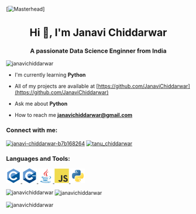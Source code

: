 [![Masterhead](https://media.licdn.com/dms/image/C4D12AQESj72-s5gEKg/article-cover_image-shrink_720_1280/0/1626753867110?e=2147483647&v=beta&t=JOALVxWjySgR37iCdRMhNGmpCyYYDXlPdWk212JXdII)]
<h1 align="center">Hi 👋, I'm Janavi Chiddarwar</h1>
<h3 align="center">A passionate Data Science Enginner from India</h3>


<p align="left"> <img src="https://komarev.com/ghpvc/?username=janavichiddarwar&label=Profile%20views&color=0e75b6&style=flat" alt="janavichiddarwar" /> </p>

- I'm currently learning **Python**

- All of my projects are available at [https://github.com/JanaviChiddarwar](https://github.com/JanaviChiddarwar)

- Ask me about **Python**

- How to reach me **janavichiddarwar@gmail.com**

<h3 align="left">Connect with me:</h3>
<p align="left">
<a href="https://linkedin.com/in/janavi-chiddarwar-b7b168264" target="blank"><img align="center" src="https://raw.githubusercontent.com/rahuldkjain/github-profile-readme-generator/master/src/images/icons/Social/linked-in-alt.svg" alt="janavi-chiddarwar-b7b168264" height="30" width="40" /></a>
<a href="https://instagram.com/tanu_chiddarwar" target="blank"><img align="center" src="https://raw.githubusercontent.com/rahuldkjain/github-profile-readme-generator/master/src/images/icons/Social/instagram.svg" alt="tanu_chiddarwar" height="30" width="40" /></a>
</p>

<h3 align="left">Languages and Tools:</h3>
<p align="left"> <a href="https://www.cprogramming.com/" target="_blank" rel="noreferrer"> <img src="https://raw.githubusercontent.com/devicons/devicon/master/icons/c/c-original.svg" alt="c" width="40" height="40"/> </a> <a href="https://www.w3schools.com/cpp/" target="_blank" rel="noreferrer"> <img src="https://raw.githubusercontent.com/devicons/devicon/master/icons/cplusplus/cplusplus-original.svg" alt="cplusplus" width="40" height="40"/> </a> <a href="https://www.java.com" target="_blank" rel="noreferrer"> <img src="https://raw.githubusercontent.com/devicons/devicon/master/icons/java/java-original.svg" alt="java" width="40" height="40"/> </a> <a href="https://developer.mozilla.org/en-US/docs/Web/JavaScript" target="_blank" rel="noreferrer"> <img src="https://raw.githubusercontent.com/devicons/devicon/master/icons/javascript/javascript-original.svg" alt="javascript" width="40" height="40"/> </a> <a href="https://www.python.org" target="_blank" rel="noreferrer"> <img src="https://raw.githubusercontent.com/devicons/devicon/master/icons/python/python-original.svg" alt="python" width="40" height="40"/> </a> </p>

<p><img align="left" src="https://github-readme-stats.vercel.app/api/top-langs?username=janavichiddarwar&show_icons=true&locale=en&layout=compact" alt="janavichiddarwar" /></p>

<p>&nbsp;<img align="center" src="https://github-readme-stats.vercel.app/api?username=janavichiddarwar&show_icons=true&locale=en" alt="janavichiddarwar" /></p>

<p><img align="center" src="https://github-readme-streak-stats.herokuapp.com/?user=janavichiddarwar&" alt="janavichiddarwar" /></p>
